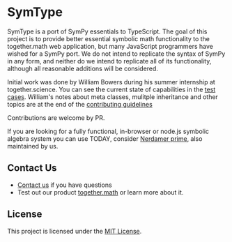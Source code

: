 # SymType

SymType is a port of SymPy essentials to TypeScript.
The goal of this project is to provide better essential symbolic math functionality to
the together.math web application, but many JavaScript programmers have wished for a SymPy port.
We do not intend to replicate the syntax of SymPy in any form, and neither do we intend to
replicate all of its functionality, although all reasonable additions will be considered.

Initial work was done by William Bowers during his summer internship at together.science.
You can see the current state of capabilities in the [test cases](https://github.com/together-science/symtype/blob/main/ts-port/core/testing.ts).
William's notes about meta classes, mulitple inheritance and other topics are at the end of 
the [contributing guidelines](https://github.com/together-science/symtype/blob/main/CONTRIBUTING.md)

Contributions are welcome by PR. 

If you are looking for a fully functional, in-browser or node.js symbolic algebra system you can use TODAY, consider
[Nerdamer prime](https://github.com/together-science/nerdamer-prime), also maintained by us.

## Contact Us

- [Contact us](mailto:symtypeinfo@together.science) if you have questions
- Test out our product [together.math](https://www.together.science/) or learn more about it.

## License

This project is licensed under the [MIT License](https://github.com/together-science/symtype/blob/main/LICENSE).

